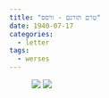 ```yaml
---
title: "טרם תורגם - ורסס"
date: 1940-07-17
categories:
  - letter
tags:
  - werses
---
```



<figure class="half">
    <a  href="/pupko-papers/assets/images/1940-07-17-werses-p1.jpg">
    <img src="/pupko-papers/assets/images/1940-07-17-werses-p1.jpg"></a>
    <a  href="/pupko-papers/assets/images/1940-07-17-werses-p2.jpg">
    <img src="/pupko-papers/assets/images/1940-07-17-werses-p2.jpg"></a>
</figure>

